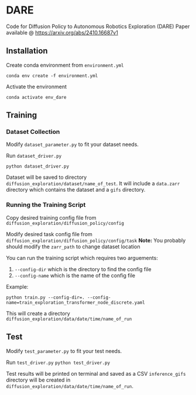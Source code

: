 # DARE
Code for Diffusion Policy to Autonomous Robotics Exploration (DARE)
Paper available @ https://arxiv.org/abs/2410.16687v1

## Installation
Create conda environment from `environment.yml`
```
conda env create -f environment.yml
```

Activate the environment

```
conda activate env_dare
```

## Training
### Dataset Collection
Modify `dataset_parameter.py` to fit your dataset needs.

Run `dataset_driver.py`
```
python dataset_driver.py
```

Dataset will be saved to directory `diffusion_exploration/dataset/name_of_test`.
It will include a `data.zarr` directory which contains the dataset and a `gifs` directory.

### Running the Training Script
Copy desired training config file from `diffusion_exploration/diffusion_policy/config`

Modify desired task config file from `diffusion_exploration/diffusion_policy/config/task`
**Note:** You probably should modify the `zarr_path` to change dataset location

You can run the training script which requires two arguements:
1. `--config-dir` which is the directory to find the config file
2. `--config-name` which is the name of the config file

Example:
```
python train.py --config-dir=. --config-name=train_exploration_transformer_node_discrete.yaml
```

This will create a directory `diffusion_exploration/data/date/time/name_of_run`

## Test
Modify `test_parameter.py` to fit your test needs.

Run `test_driver.py`
```python test_driver.py```

Test results will be printed on terminal and saved as a CSV
`inference_gifs` directory will be created in `diffusion_exploration/data/date/time/name_of_run`.
